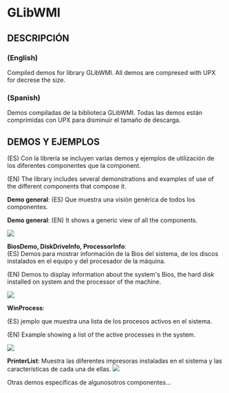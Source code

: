 # GLibWMI

## DESCRIPCIÓN

### (English)  
Compiled demos for library GLibWMI. 
All demos are compresed with UPX for decrese the size.

### (Spanish)  
Demos compiladas de la biblioteca GLibWMI.
Todas las demos están comprimidas con UPX para disminuir el tamaño de descarga.  

## DEMOS Y EJEMPLOS
(ES) Con la librería se incluyen varias demos y ejemplos de utilización de los diferentes componentes que la component.  

(EN) The library includes several demonstrations and examples of use of the different components that compose it.  

<b>Demo general</b>: (ES) Que muestra una visión genérica de todos los componentes.  

<b>Demo general</b>: (EN) It shows a generic view of all the components.  

<img src=https://neftali.clubdelphi.com/GLibWMI/imagenes/imagen_libreria1.png>

<b>BiosDemo, DiskDriveInfo, ProcessorInfo</b>:  
(ES) Demos para mostrar información de la Bios del sistema, de los discos instalados en el equipo y del procesador de la máquina.  

(EN) Demos to display information about the system's Bios, the hard disk installed on system and the processor of the machine.  

<img src=https://neftali.clubdelphi.com/GLibWMI/imagenes/ejemplos_libreria.png>

<b>WinProcess</b>:   

(ES) jemplo que muestra una lista de los procesos activos en el sistema.  

(EN) Example showing a list of the active processes in the system.  

<img src=https://neftali.clubdelphi.com/GLibWMI/imagenes/lista_procesos.png>

<b>PrinterList</b>: Muestra las diferentes impresoras instaladas en el sistema y las características de cada una de ellas.
<img src=https://neftali.clubdelphi.com/GLibWMI/imagenes/PrinterList.gif>

Otras demos específicas de algunosotros componentes...

